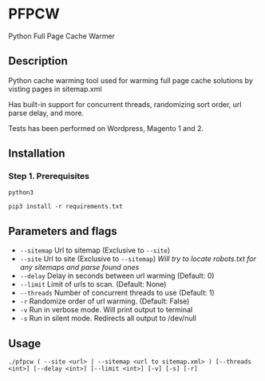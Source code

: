 # PFPCW
Python Full Page Cache Warmer

## Description

Python cache warming tool used for warming full page cache solutions by visting pages in sitemap.xml 

Has built-in support for concurrent threads, randomizing sort order, url parse delay, and more.

Tests has been performed on Wordpress, Magento 1 and 2.

## Installation

### Step 1. Prerequisites

`python3`  

`pip3 install -r requirements.txt`

## Parameters and flags

- `--sitemap`   Url to sitemap (Exclusive to `--site`)
- `--site`      Url to site (Exclusive to `--sitemap`)
                _Will try to locate robots.txt for any sitemaps and parse found ones_
- `--delay`     Delay in seconds between url warming (Default: 0)
- `--limit`		Limit of urls to scan. (Default: None)
- `--threads`   Number of concurrent threads to use (Default: 1)
- `-r`			Randomize order of url warming. (Default: False)	
- `-v`          Run in verbose mode. Will print output to terminal
- `-s`			Run in silent mode. Redirects all output to /dev/null

## Usage

`./pfpcw ( --site <url> | --sitemap <url to sitemap.xml> ) [--threads <int>] [--delay <int>] [--limit <int>] [-v] [-s] [-r]`